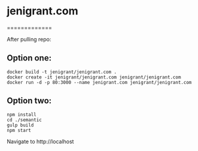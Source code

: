 # jenigrant.com
=============

After pulling repo:

## Option one: 
	docker build -t jenigrant/jenigrant.com .
	docker create -it jenigrant/jenigrant.com jenigrant/jenigrant.com
	docker run -d -p 80:3000 --name jenigrant.com jenigrant/jenigrant.com

## Option two:
	npm install
	cd ./semantic
	gulp build
	npm start

Navigate to http://localhost